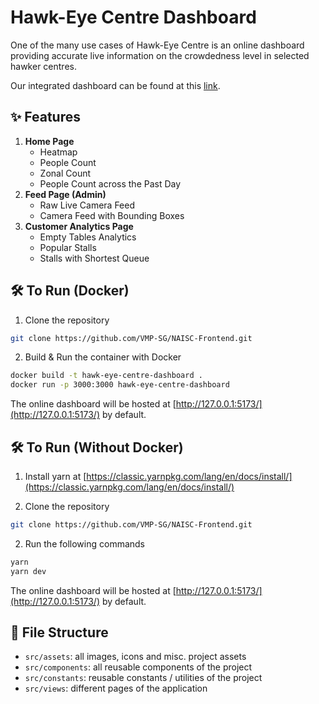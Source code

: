 # Hawk-Eye Centre Dashboard

One of the many use cases of Hawk-Eye Centre is an online dashboard providing accurate live information on the crowdedness level in selected hawker centres.

Our integrated dashboard can be found at this [link](https://naisc.vmpsg.xyz).

## ✨ Features

1. **Home Page**
   - Heatmap
   - People Count
   - Zonal Count
   - People Count across the Past Day
2. **Feed Page (Admin)**
   - Raw Live Camera Feed
   - Camera Feed with Bounding Boxes 
3. **Customer Analytics Page**
   - Empty Tables Analytics
   - Popular Stalls
   - Stalls with Shortest Queue

## 🛠️ To Run (Docker)

1. Clone the repository
```bash
git clone https://github.com/VMP-SG/NAISC-Frontend.git
```

2. Build & Run the container with Docker
```bash
docker build -t hawk-eye-centre-dashboard .
docker run -p 3000:3000 hawk-eye-centre-dashboard
```
The online dashboard will be hosted at [http://127.0.0.1:5173/](http://127.0.0.1:5173/) by default.
## 🛠️ To Run (Without Docker)

1. Install yarn at [https://classic.yarnpkg.com/lang/en/docs/install/](https://classic.yarnpkg.com/lang/en/docs/install/)

2. Clone the repository
```bash
git clone https://github.com/VMP-SG/NAISC-Frontend.git
```

2. Run the following commands
```bash
yarn
yarn dev
```

The online dashboard will be hosted at [http://127.0.0.1:5173/](http://127.0.0.1:5173/) by default.

## 📗 File Structure
- `src/assets`: all images, icons and misc. project assets
- `src/components`: all reusable components of the project
- `src/constants`: reusable constants / utilities of the project
- `src/views`: different pages of the application
